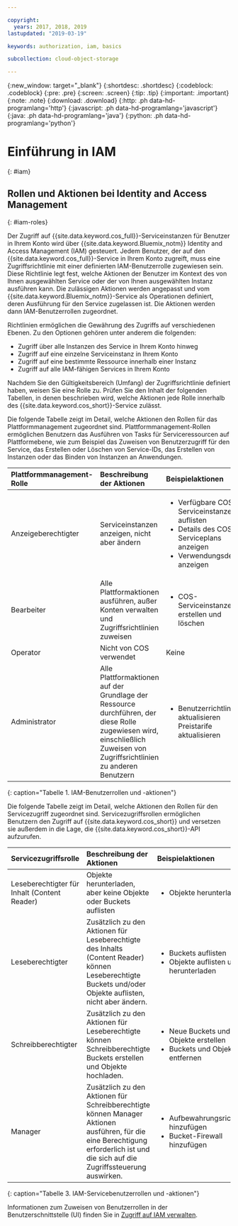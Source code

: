 ```yaml
---

copyright:
  years: 2017, 2018, 2019
lastupdated: "2019-03-19"

keywords: authorization, iam, basics

subcollection: cloud-object-storage

---
```

{:new_window: target="_blank"}
{:shortdesc: .shortdesc}
{:codeblock: .codeblock}
{:pre: .pre}
{:screen: .screen}
{:tip: .tip}
{:important: .important}
{:note: .note}
{:download: .download} 
{:http: .ph data-hd-programlang='http'} 
{:javascript: .ph data-hd-programlang='javascript'} 
{:java: .ph data-hd-programlang='java'} 
{:python: .ph data-hd-programlang='python'}

# Einführung in IAM
{: #iam}

## Rollen und Aktionen bei Identity and Access Management
{: #iam-roles}

Der Zugriff auf {{site.data.keyword.cos_full}}-Serviceinstanzen für Benutzer in Ihrem Konto wird über {{site.data.keyword.Bluemix_notm}} Identity and Access Management (IAM) gesteuert. Jedem Benutzer, der auf den {{site.data.keyword.cos_full}}-Service in Ihrem Konto zugreift, muss eine Zugriffsrichtlinie mit einer definierten IAM-Benutzerrolle zugewiesen sein. Diese Richtlinie legt fest, welche Aktionen der Benutzer im Kontext des von Ihnen ausgewählten Service oder der von Ihnen ausgewählten Instanz ausführen kann. Die zulässigen Aktionen werden angepasst und vom {{site.data.keyword.Bluemix_notm}}-Service als Operationen definiert, deren Ausführung für den Service zugelassen ist. Die Aktionen werden dann IAM-Benutzerrollen zugeordnet.

Richtlinien ermöglichen die Gewährung des Zugriffs auf verschiedenen Ebenen. Zu den Optionen gehören unter anderem die folgenden: 

* Zugriff über alle Instanzen des Service in Ihrem Konto hinweg
* Zugriff auf eine einzelne Serviceinstanz in Ihrem Konto
* Zugriff auf eine bestimmte Ressource innerhalb einer Instanz
* Zugriff auf alle IAM-fähigen Services in Ihrem Konto

Nachdem Sie den Gültigkeitsbereich (Umfang) der Zugriffsrichtlinie definiert haben, weisen Sie eine Rolle zu. Prüfen Sie den Inhalt der folgenden Tabellen, in denen beschrieben wird, welche Aktionen jede Rolle innerhalb des {{site.data.keyword.cos_short}}-Service zulässt.

Die folgende Tabelle zeigt im Detail, welche Aktionen den Rollen für das Plattformmanagement zugeordnet sind. Plattformmanagement-Rollen ermöglichen Benutzern das Ausführen von Tasks für Serviceressourcen auf Plattformebene, wie zum Beispiel das Zuweisen von Benutzerzugriff für den Service, das Erstellen oder Löschen von Service-IDs, das Erstellen von Instanzen oder das Binden von Instanzen an Anwendungen.


| Plattformmanagement-Rolle | Beschreibung der Aktionen |Beispielaktionen|
|:-----------------|:-----------------|:-----------------|
| Anzeigeberechtigter | Serviceinstanzen anzeigen, nicht aber ändern | <ul><li>Verfügbare COS-Serviceinstanzen auflisten</li><li>Details des COS-Serviceplans anzeigen</li><li>Verwendungsdetails anzeigen</li></ul>|
| Bearbeiter | Alle Plattformaktionen ausführen, außer Konten verwalten und Zugriffsrichtlinien zuweisen |<ul><li>COS-Serviceinstanzen erstellen und löschen</li></ul> |
| Operator | Nicht von COS verwendet | Keine |
| Administrator | Alle Plattformaktionen auf der Grundlage der Ressource durchführen, der diese Rolle zugewiesen wird, einschließlich Zuweisen von Zugriffsrichtlinien zu anderen Benutzern |<ul><li>Benutzerrichtlinien aktualisieren</li>Preistarife aktualisieren</ul>|
{: caption="Tabelle 1. IAM-Benutzerrollen und -aktionen"}


Die folgende Tabelle zeigt im Detail, welche Aktionen den Rollen für den Servicezugriff zugeordnet sind. Servicezugriffsrollen ermöglichen Benutzern den Zugriff auf {{site.data.keyword.cos_short}} und versetzen sie außerdem in die Lage, die {{site.data.keyword.cos_short}}-API aufzurufen.

| Servicezugriffsrolle | Beschreibung der Aktionen | Beispielaktionen                                          |
|:--------------------|:-------------------------------------------------------------------------------------------------------------------------------------------------------------|:------------------------------------------------------------------------------------|
| Leseberechtigter für Inhalt (Content Reader)      | Objekte herunterladen, aber keine Objekte oder Buckets auflisten | <ul><li>Objekte herunterladen                                   </li></ul> |
| Leseberechtigter | Zusätzlich zu den Aktionen für Leseberechtigte des Inhalts (Content Reader) können Leseberechtigte Buckets und/oder Objekte auflisten, nicht aber ändern. | <ul><li>Buckets auflisten</li><li>Objekte auflisten und herunterladen</li></ul>                    |
| Schreibberechtigter | Zusätzlich zu den Aktionen für Leseberechtigte können Schreibberechtigte Buckets erstellen und Objekte hochladen. | <ul><li>Neue Buckets und Objekte erstellen</li><li>Buckets und Objekte entfernen</li></ul> |
| Manager             | Zusätzlich zu den Aktionen für Schreibberechtigte können Manager Aktionen ausführen, für die eine Berechtigung erforderlich ist und die sich auf die Zugriffssteuerung auswirken. | <ul><li>Aufbewahrungsrichtlinie hinzufügen </li><li>Bucket-Firewall hinzufügen</li></ul>              |
{: caption="Tabelle 3. IAM-Servicebenutzerrollen und -aktionen"}


Informationen zum Zuweisen von Benutzerrollen in der Benutzerschnittstelle (UI) finden Sie in [Zugriff auf IAM verwalten](/docs/iam?topic=iam-iammanidaccser).
 
